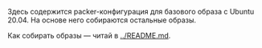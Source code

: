 Здесь содержится packer-конфигурация для базового образа с Ubuntu 20.04. На основе него собираются остальные образы.

Как собирать образы — читай в [../README.md](`../README.md`).